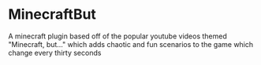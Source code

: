 # MinecraftBut
A minecraft plugin based off of the popular youtube videos themed "Minecraft, but..." which adds chaotic and fun scenarios to the game which change every thirty seconds
